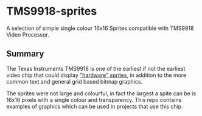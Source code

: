 # TMS9918-sprites
A selection of simple single colour 16x16 Sprites compatible with TMS9918 Video Processor.

## Summary
The Texas Instruments TMS9918 is one of the earliest if not the earliest video chip that could display ["hardware" sprites](https://en.wikipedia.org/wiki/Sprite_(computer_graphics)), in addition to the more common text and general grid based bitmap graphics.  

The sprites were not large and colourful, in fact the largest a spite can be is 16x16 pixels with a single colour and transparency.  This repo contains examples of graphics which can be used in projects that use this chip.  
